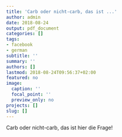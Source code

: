 ```yaml
---
title: 'Carb oder nicht-carb, das ist ...'
author: admin
date: 2018-08-24
output: pdf_document
categories: []
tags:
- facebook
- german
subtitle: ''
summary: ''
authors: []
lastmod: 2018-08-24T09:56:37+02:00
featured: no
image:
  caption: ''
  focal_point: ''
  preview_only: no
projects: []
slug: []
---
```

Carb oder nicht-carb, das ist hier die Frage!

